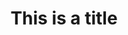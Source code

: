 ---
title: This is a title
description: >-
  This is a desc
image: 
i18nlanguage: fr
draft: false
---